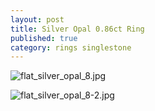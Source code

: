 ```yaml
---
layout: post
title: Silver Opal 0.86ct Ring
published: true
category: rings singlestone
---
```

![flat_silver_opal_8.jpg]({{site.baseurl}}/images/jewelry/rings/flat_silver_opal_8.jpg)
<!--more-->

![flat_silver_opal_8-2.jpg]({{site.baseurl}}/images/jewelry/rings/flat_silver_opal_8-2.jpg)
